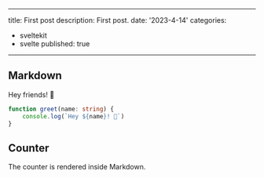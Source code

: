 

---
title: First post
description: First post.
date: '2023-4-14'
categories:
  - sveltekit
  - svelte
published: true
---
<script>
  import Counter from './counter.svelte'
</script>

## Markdown

Hey friends! 👋

```ts
function greet(name: string) {
	console.log(`Hey ${name}! 👋`)
}
```

## Counter

The counter is rendered inside Markdown.

<Counter />
